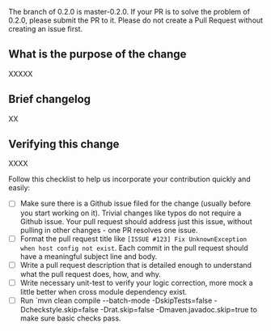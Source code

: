 The branch of 0.2.0 is master-0.2.0. If your PR is to solve the problem of 0.2.0, please submit the PR to it.
Please do not create a Pull Request without creating an issue first.

## What is the purpose of the change

XXXXX

## Brief changelog

XX

## Verifying this change

XXXX

Follow this checklist to help us incorporate your contribution quickly and easily:

* [ ] Make sure there is a Github issue filed for the change (usually before you start working on it). Trivial changes like typos do not require a Github issue. Your pull request should address just this issue, without pulling in other changes - one PR resolves one issue.
* [ ] Format the pull request title like `[ISSUE #123] Fix UnknownException when host config not exist`. Each commit in the pull request should have a meaningful subject line and body.
* [ ] Write a pull request description that is detailed enough to understand what the pull request does, how, and why.
* [ ] Write necessary unit-test to verify your logic correction, more mock a little better when cross module dependency exist.
* [ ] Run `mvn clean compile --batch-mode -DskipTests=false -Dcheckstyle.skip=false -Drat.skip=false -Dmaven.javadoc.skip=true to make sure basic checks pass.
